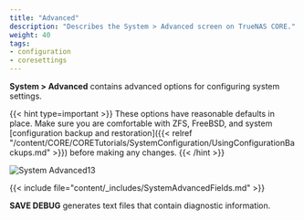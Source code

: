 ```yaml
---
title: "Advanced"
description: "Describes the System > Advanced screen on TrueNAS CORE."
weight: 40
tags:
- configuration
- coresettings
---
```


**System > Advanced** contains advanced options for configuring system settings.

{{< hint type=important >}}
These options have reasonable defaults in place.
Make sure you are comfortable with ZFS, FreeBSD, and system [configuration backup and restoration]({{< relref "/content/CORE/CORETutorials/SystemConfiguration/UsingConfigurationBackups.md" >}}) before making any changes.
{{< /hint >}}

![System Advanced13](/images/CORE/System/SystemAdvanced13.png "Advanced Settings")

{{< include file="content/_includes/SystemAdvancedFields.md" >}}

**SAVE DEBUG** generates text files that contain diagnostic information.
